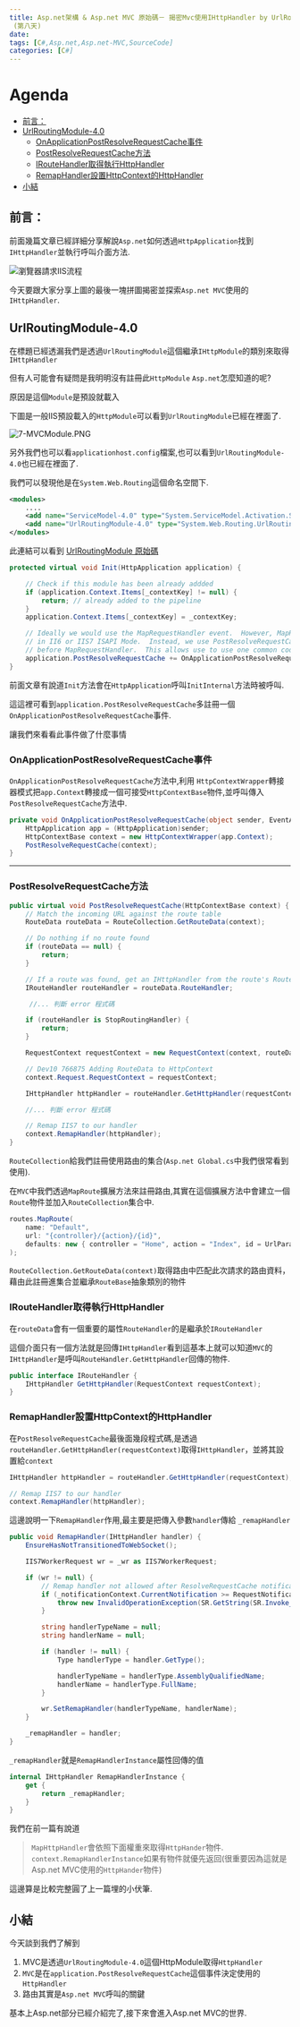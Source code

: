 ```yaml
---
title: Asp.net架構 & Asp.net MVC 原始碼－ 揭密Mvc使用IHttpHandler by UrlRoutingModule-4.0 
 (第八天)
date: 
tags: [C#,Asp.net,Asp.net-MVC,SourceCode]
categories: [C#]
---
```

# Agenda<!-- omit in toc -->
- [前言：](#%E5%89%8D%E8%A8%80)
- [UrlRoutingModule-4.0](#UrlRoutingModule-40)
	- [OnApplicationPostResolveRequestCache事件](#OnApplicationPostResolveRequestCache%E4%BA%8B%E4%BB%B6)
	- [PostResolveRequestCache方法](#PostResolveRequestCache%E6%96%B9%E6%B3%95)
	- [IRouteHandler取得執行HttpHandler](#IRouteHandler%E5%8F%96%E5%BE%97%E5%9F%B7%E8%A1%8CHttpHandler)
	- [RemapHandler設置HttpContext的HttpHandler](#RemapHandler%E8%A8%AD%E7%BD%AEHttpContext%E7%9A%84HttpHandler)
- [小結](#%E5%B0%8F%E7%B5%90)


## 前言：

前面幾篇文章已經詳細分享解說`Asp.net`如何透過`HttpApplication`找到`IHttpHandler`並執行呼叫介面方法.

![瀏覽器請求IIS流程](https://raw.githubusercontent.com/isdaniel/MyBlog/master/source/images/IIS_Asp.net_Process.png)

今天要跟大家分享上圖的最後一塊拼圖揭密並探索`Asp.net MVC`使用的`IHttpHandler`.

## UrlRoutingModule-4.0

在標題已經透漏我們是透過`UrlRoutingModule`這個繼承`IHttpModule`的類別來取得`IHttpHandler`

但有人可能會有疑問是我明明沒有註冊此`HttpModule` `Asp.net`怎麼知道的呢?

原因是這個`Module`是預設就載入

下圖是一般IIS預設載入的`HttpModule`可以看到`UrlRoutingModule`已經在裡面了.

![7-MVCModule.PNG](https://raw.githubusercontent.com/isdaniel/MyBlog/master/source/images/7-MVCModule.PNG)

另外我們也可以看`applicationhost.config`檔案,也可以看到`UrlRoutingModule-4.0`也已經在裡面了.

我們可以發現他是在`System.Web.Routing`這個命名空間下.

```xml
<modules>
	....
	<add name="ServiceModel-4.0" type="System.ServiceModel.Activation.ServiceHttpModule,System.ServiceModel.Activation,Version=4.0.0.0,Culture=neutral,PublicKeyToken=31bf3856ad364e35" preCondition="managedHandler,runtimeVersionv4.0" />
	<add name="UrlRoutingModule-4.0" type="System.Web.Routing.UrlRoutingModule" preCondition="managedHandler,runtimeVersionv4.0" />
</modules>
```


此連結可以看到 [UrlRoutingModule 原始碼](https://referencesource.microsoft.com/#System.Web/Routing/UrlRoutingModule.cs,9b4115ad16e4f4a1)

```csharp
protected virtual void Init(HttpApplication application) {

	// Check if this module has been already addded
	if (application.Context.Items[_contextKey] != null) {
		return; // already added to the pipeline
	}
	application.Context.Items[_contextKey] = _contextKey;

	// Ideally we would use the MapRequestHandler event.  However, MapRequestHandler is not available
	// in II6 or IIS7 ISAPI Mode.  Instead, we use PostResolveRequestCache, which is the event immediately
	// before MapRequestHandler.  This allows use to use one common codepath for all versions of IIS.
	application.PostResolveRequestCache += OnApplicationPostResolveRequestCache;
}
```

前面文章有說道`Init`方法會在`HttpApplication`呼叫`InitInternal`方法時被呼叫.

這這裡可看到`application.PostResolveRequestCache`多註冊一個`OnApplicationPostResolveRequestCache`事件.

讓我們來看看此事件做了什麼事情

### OnApplicationPostResolveRequestCache事件

`OnApplicationPostResolveRequestCache`方法中,利用 `HttpContextWrapper`轉接器模式把`app.Context`轉接成一個可接受`HttpContextBase`物件,並呼叫傳入`PostResolveRequestCache`方法中.

```csharp
private void OnApplicationPostResolveRequestCache(object sender, EventArgs e) {
	HttpApplication app = (HttpApplication)sender;
	HttpContextBase context = new HttpContextWrapper(app.Context);
	PostResolveRequestCache(context);
}
```

-----

### PostResolveRequestCache方法


```csharp
public virtual void PostResolveRequestCache(HttpContextBase context) {
	// Match the incoming URL against the route table
	RouteData routeData = RouteCollection.GetRouteData(context);

	// Do nothing if no route found
	if (routeData == null) {
		return;
	}

	// If a route was found, get an IHttpHandler from the route's RouteHandler
	IRouteHandler routeHandler = routeData.RouteHandler;

     //... 判斷 error 程式碼

	if (routeHandler is StopRoutingHandler) {
		return;
	}

	RequestContext requestContext = new RequestContext(context, routeData);

	// Dev10 766875	Adding RouteData to HttpContext
	context.Request.RequestContext = requestContext;

	IHttpHandler httpHandler = routeHandler.GetHttpHandler(requestContext);

    //... 判斷 error 程式碼

	// Remap IIS7 to our handler
	context.RemapHandler(httpHandler);
}
```

`RouteCollection`給我們註冊使用路由的集合(`Asp.net Global.cs`中我們很常看到使用).

在`MVC`中我們透過`MapRoute`擴展方法來註冊路由,其實在這個擴展方法中會建立一個`Route`物件並加入`RouteCollection`集合中.

```csharp
routes.MapRoute(
    name: "Default",
    url: "{controller}/{action}/{id}",
    defaults: new { controller = "Home", action = "Index", id = UrlParameter.Optional }
);
```

`RouteCollection.GetRouteData(context)`取得路由中匹配此次請求的路由資料，藉由此註冊進集合並繼承`RouteBase`抽象類別的物件


### IRouteHandler取得執行HttpHandler

在`routeData`會有一個重要的屬性`RouteHandler`的是繼承於`IRouteHandler`

這個介面只有一個方法就是回傳`IHttpHandler`看到這基本上就可以知道`MVC`的`IHttpHandler`是呼叫`RouteHandler.GetHttpHandler`回傳的物件.

```csharp
public interface IRouteHandler {
    IHttpHandler GetHttpHandler(RequestContext requestContext);
}
```

### RemapHandler設置HttpContext的HttpHandler

在`PostResolveRequestCache`最後面幾段程式碼,是透過`routeHandler.GetHttpHandler(requestContext)`取得`IHttpHandler`，並將其設置給`context`

```csharp
IHttpHandler httpHandler = routeHandler.GetHttpHandler(requestContext);

// Remap IIS7 to our handler
context.RemapHandler(httpHandler);
```

這邊說明一下`RemapHandler`作用,最主要是把傳入參數`handler`傳給
`_remapHandler`

```csharp
public void RemapHandler(IHttpHandler handler) {
    EnsureHasNotTransitionedToWebSocket();

    IIS7WorkerRequest wr = _wr as IIS7WorkerRequest;

    if (wr != null) {
        // Remap handler not allowed after ResolveRequestCache notification
        if (_notificationContext.CurrentNotification >= RequestNotification.MapRequestHandler) {
            throw new InvalidOperationException(SR.GetString(SR.Invoke_before_pipeline_event, "HttpContext.RemapHandler", "HttpApplication.MapRequestHandler"));
        }

        string handlerTypeName = null;
        string handlerName = null;

        if (handler != null) {
            Type handlerType = handler.GetType();

            handlerTypeName = handlerType.AssemblyQualifiedName;
            handlerName = handlerType.FullName;
        }

        wr.SetRemapHandler(handlerTypeName, handlerName);
    }

    _remapHandler = handler;
}
```

`_remapHandler`就是`RemapHandlerInstance`屬性回傳的值

```csharp
internal IHttpHandler RemapHandlerInstance {
    get {
        return _remapHandler;
    }
}
```

我們在前一篇有說道

> `MapHttpHandler`會依照下面權重來取得`HttpHander`物件.
> `context.RemapHandlerInstance`如果有物件就優先返回(很重要因為這就是Asp.net MVC使用的`HttpHander`物件)

這邊算是比較完整圓了上一篇埋的小伏筆.

## 小結

今天談到我們了解到

1. MVC是透過`UrlRoutingModule-4.0`這個HttpModule取得`HttpHandler`
2. `MVC`是在`application.PostResolveRequestCache`這個事件決定使用的`HttpHandler`
3. 路由其實是`Asp.net MVC`呼叫的關鍵

基本上Asp.net部分已經介紹完了,接下來會進入Asp.net MVC的世界.
